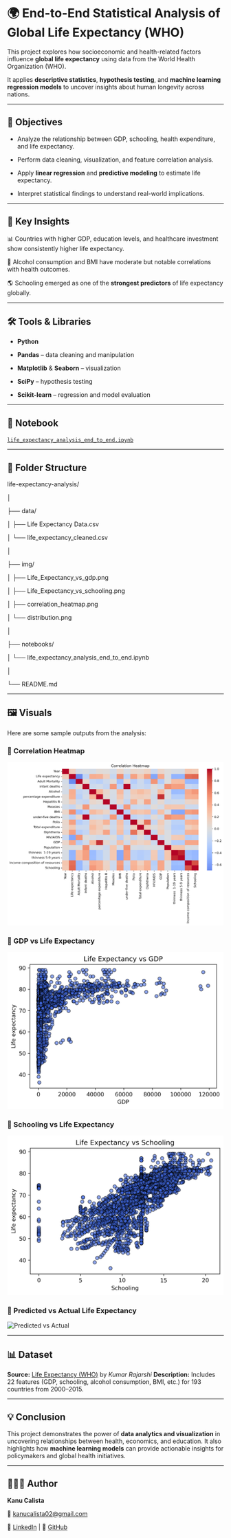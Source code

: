 # 🌍 End-to-End Statistical Analysis of Global Life Expectancy (WHO)

This project explores how socioeconomic and health-related factors influence **global life expectancy** using data from the World Health Organization (WHO).  

It applies **descriptive statistics**, **hypothesis testing**, and **machine learning regression models** to uncover insights about human longevity across nations.

---

## 🎯 Objectives

- Analyze the relationship between GDP, schooling, health expenditure, and life expectancy.  

- Perform data cleaning, visualization, and feature correlation analysis.  

- Apply **linear regression** and **predictive modeling** to estimate life expectancy.  

- Interpret statistical findings to understand real-world implications.

---

## 🧠 Key Insights

📊 Countries with higher GDP, education levels, and healthcare investment show consistently higher life expectancy.  

🧬 Alcohol consumption and BMI have moderate but notable correlations with health outcomes.  

🌎 Schooling emerged as one of the **strongest predictors** of life expectancy globally.

---

## 🛠️ Tools & Libraries

- **Python**  

- **Pandas** – data cleaning and manipulation  

- **Matplotlib** & **Seaborn** – visualization  

- **SciPy** – hypothesis testing  

- **Scikit-learn** – regression and model evaluation  

---

## 📓 Notebook

[`life_expectancy_analysis_end_to_end.ipynb`](notebooks/life_expectancy_analysis_end_to_end.ipynb)

---

## 📁 Folder Structure

life-expectancy-analysis/

│

├── data/

│   ├── Life Expectancy Data.csv

│   └── life_expectancy_cleaned.csv

│

├── img/

│   ├── Life_Expectancy_vs_gdp.png

│   ├── Life_Expectancy_vs_schooling.png

│   ├── correlation_heatmap.png

│   └── distribution.png

│

├── notebooks/

│   └── life_expectancy_analysis_end_to_end.ipynb

│

└── README.md

---

## 🖼️ Visuals
Here are some sample outputs from the analysis:

### 🔹 Correlation Heatmap
![Correlation Heatmap](img/correlation_heatmap.png)

### 🔹 GDP vs Life Expectancy
![GDP vs Life Expectancy](img/Life_Expectancy_vs_gdp.png)

### 🔹 Schooling vs Life Expectancy  
![Schooling vs Life Expectancy](img/Life_Expectancy_vs_schooling.png)

### 🔹 Predicted vs Actual Life Expectancy
![Predicted vs Actual](img/Predicted_vs_Actual_Life_Expectancy.png)

---

## 📊 Dataset
**Source:** [Life Expectancy (WHO)](https://www.kaggle.com/datasets/kumarajarshi/life-expectancy-who) by *Kumar Rajarshi*
**Description:** Includes 22 features (GDP, schooling, alcohol consumption, BMI, etc.) for 193 countries from 2000–2015.

---

## 💡 Conclusion
This project demonstrates the power of **data analytics and visualization** in uncovering relationships between health, economics, and education.
It also highlights how **machine learning models** can provide actionable insights for policymakers and global health initiatives.

---

## 👩🏽‍💻 Author

**Kanu Calista**  

📧 [kanucalista02@gmail.com](mailto:kanucalista02@gmail.com)  

💼 [LinkedIn](https://www.linkedin.com/in/kanu-calista) |  🐍 [GitHub](https://github.com/Kanu-Calista)


